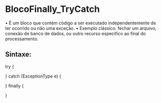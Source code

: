 # BlocoFinally_TryCatch
• É um bloco que contém código a ser executado independentemente de ter
ocorrido ou não uma exceção.
• Exemplo clássico: fechar um arquivo, conexão de banco de dados, ou outro
recurso específico ao final do processamento.

## Sintaxe:
try {

}
catch (ExceptionType e) {

}
finally {

}
